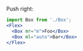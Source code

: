 Push right:

```jsx
import Box from './Box';
<Flex>
  <Box mr="m">Foo</Box>
  <Box ml="auto">Bar</Box>
</Flex>
```
